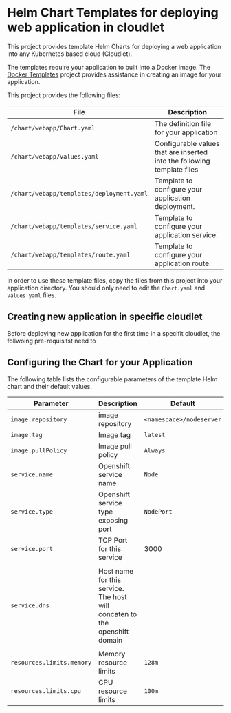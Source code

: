 # Helm Chart Templates for deploying web application in cloudlet


This project provides template Helm Charts for deploying a  web application into any Kubernetes based cloud (Cloudlet).

The templates require your application to built into a Docker image. The [Docker Templates](http://github.com/CloudNativeJS/docker) project provides assistance in creating an image for your application.

This project provides the following files:

| File                                              | Description                                                           |
|---------------------------------------------------|-----------------------------------------------------------------------|  
| `/chart/webapp/Chart.yaml`                    | The definition file for your application                           | 
| `/chart/webapp/values.yaml`                   | Configurable values that are inserted into the following template files      |        
| `/chart/webapp/templates/deployment.yaml`     | Template to configure your application deployment.                 | 
| `/chart/webapp/templates/service.yaml`        | Template to configure your application service.                 |
| `/chart/webapp/templates/route.yaml`          | Template to configure your application route.                 | 

In order to use these template files, copy the files from this project into your application directory. You should only need to edit the `Chart.yaml` and `values.yaml` files.

## Creating new application in specific cloudlet
Before deploying new application for the first time in a specifit cloudlet, the follwoing pre-requisitst need to


## Configuring the Chart for your Application

The following table lists the configurable parameters of the template Helm chart and their default values.

| Parameter                  | Description                                     | Default                                                    |
| -----------------------    | ---------------------------------------------   | ---------------------------------------------------------- |
| `image.repository`         | image repository                                | `<namespace>/nodeserver`                                 |
| `image.tag`                | Image tag                                       | `latest`                                                    |
| `image.pullPolicy`         | Image pull policy                               | `Always`                                                   
| `service.name`             | Openshift service name                                | `Node`                                                     |
| `service.type`             | Openshift service type exposing port                  | `NodePort`                                                 |
| `service.port`             | TCP Port for this service                       | 3000
                                                       |
| `service.dns`             | Host name for this service. The host will concaten to the openshift domain                    | 
                                                       |
| `resources.limits.memory`  | Memory resource limits                          | `128m`                                                     |
| `resources.limits.cpu`     | CPU resource limits                             | `100m`                                                     |

